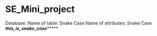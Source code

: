 # SE_Mini_project

Database:
	Name of table: Snake Case
	Name of attributes: Snake Case 
*******this_is_snake_case************